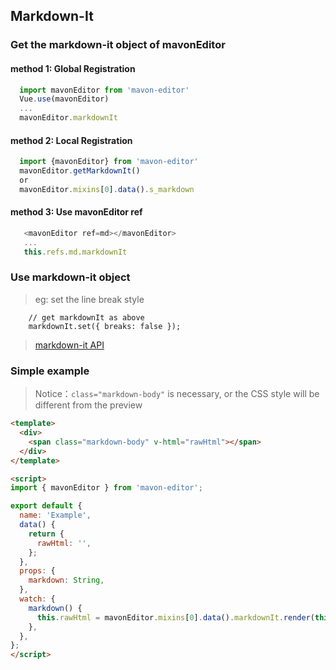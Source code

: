 ## Markdown-It

### Get the markdown-it object of mavonEditor

#### method 1:  Global Registration
```javascript
  import mavonEditor from 'mavon-editor'
  Vue.use(mavonEditor)
  ...
  mavonEditor.markdownIt
```

#### method 2: Local Registration
```javascript
  import {mavonEditor} from 'mavon-editor'
  mavonEditor.getMarkdownIt()
  or
  mavonEditor.mixins[0].data().s_markdown
```

#### method 3: Use mavonEditor ref
```javascript
   <mavonEditor ref=md></mavonEditor>
   ...
   this.refs.md.markdownIt
```

### Use markdown-it object

> eg: set the line break style

```
    // get markdownIt as above
    markdownIt.set({ breaks: false });
```

> [markdown-it API](https://github.com/markdown-it/markdown-it)

### Simple example

> Notice：`class="markdown-body"` is necessary, or the CSS style will be different from the preview

```html
<template>
  <div>
    <span class="markdown-body" v-html="rawHtml"></span>
  </div>
</template>

<script>
import { mavonEditor } from 'mavon-editor';

export default {
  name: 'Example',
  data() {
    return {
      rawHtml: '',
    };
  },
  props: {
    markdown: String,
  },
  watch: {
    markdown() {
      this.rawHtml = mavonEditor.mixins[0].data().markdownIt.render(this.markdown);
    },
  },
};
</script>
```

